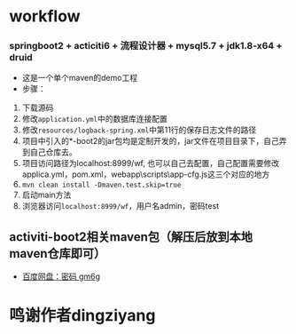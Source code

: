 # workflow
### springboot2 + acticiti6 + 流程设计器 + mysql5.7 + jdk1.8-x64 + druid
- 这是一个单个maven的demo工程
- 步骤：
1. 下载源码
2. 修改```application.yml```中的数据库连接配置
3. 修改```resources/logback-spring.xml```中第11行的保存日志文件的路径
4. 项目中引入的*-boot2的jar包均是定制开发的，jar文件在项目目录下，自己弄到自己仓库去。
5. 项目访问路径为localhost:8999/wf, 也可以自己去配置，自己配置需要修改applica.yml，pom.xml，webapp\scripts\app-cfg.js这三个对应的地方
6. ```mvn clean install -Dmaven.test.skip=true```
7. 启动main方法
8. 浏览器访问```localhost:8999/wf```，用户名admin，密码test

## activiti-boot2相关maven包（解压后放到本地maven仓库即可）
- [百度网盘：密码 gm6g](https://pan.baidu.com/s/1jthmOhiuTPQiZFf7V8m5Zg)

# 鸣谢作者dingziyang
